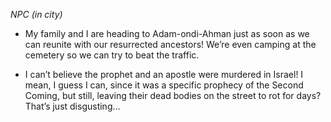 *NPC (in city)*

- My family and I are heading to Adam-ondi-Ahman just as soon as we can reunite with our resurrected ancestors! We’re even camping at the cemetery so we can try to beat the traffic.

- I can’t believe the prophet and an apostle were murdered in Israel! I mean, I guess I can, since it was a specific prophecy of the Second Coming, but still, leaving their dead bodies on the street to rot for days? That’s just disgusting…
